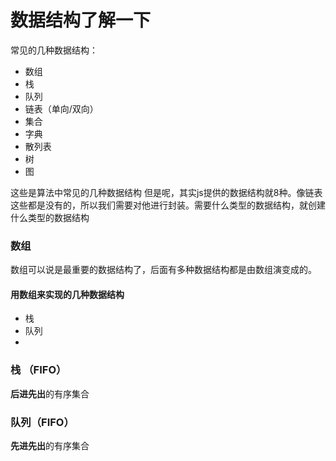 # 数据结构了解一下

常见的几种数据结构：
- 数组
- 栈
- 队列
- 链表（单向/双向）
- 集合
- 字典
- 散列表
- 树
- 图

这些是算法中常见的几种数据结构
但是呢，其实js提供的数据结构就8种。像链表这些都是没有的，所以我们需要对他进行封装。需要什么类型的数据结构，就创建什么类型的数据结构

### 数组
数组可以说是最重要的数据结构了，后面有多种数据结构都是由数组演变成的。


#### 用数组来实现的几种数据结构
- 栈
- 队列
- 
### 栈 （FIFO）
**后进先出**的有序集合

### 队列（FIFO）
**先进先出**的有序集合